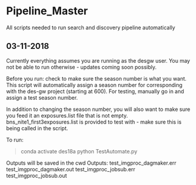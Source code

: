 # Pipeline_Master
All scripts needed to run search and discovery pipeline automatically 

## 03-11-2018 ##
Currently everything assumes you are running as the desgw user. You may not be able to run otherwise - updates coming soon possibly.

Before you run:
check to make sure the season number is what you want. This script will automatically assign a season number for corresponding with the des-gw project (starting at 600). For testing, manually go in and assign a test season number. 

In addition to changing the season number, you will also want to make sure you feed it an exposures.list file that is not empty. bns_nite1_first3exposures.list is provided to test with - make sure this is being called in the script. 

To run:
> conda activate des18a
> python TestAutomate.py

Outputs will be saved in the cwd
Outputs:
test_imgproc_dagmaker.err
test_imgproc_dagmaker.out
test_imgproc_jobsub.err
test_imgproc_jobsub.out
